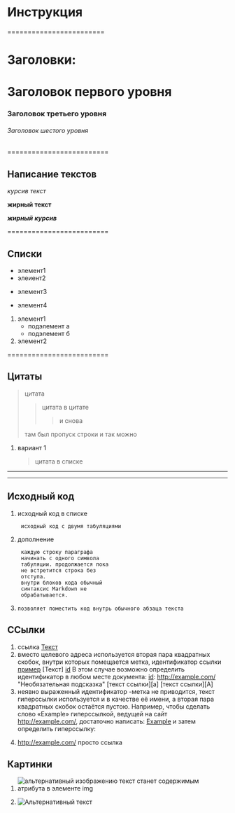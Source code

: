 # Инструкция

========================

#  Заголовки:

#  Заголовок первого уровня

### Заголовок третьего уровня

###### Заголовок шестого уровня
=========================

## Написание текстов

*курсив*  _текст_ 

**жирный** __текст__ 

***жирный*** ___курсив___ 

=========================

## Списки
* элемент1
* элеиент2
- элемент3
+ элемент4

1. элемент1
    * подэлемент а
    * подэлемент б
2. элемент2 

=========================
## Цитаты

>цитата 
>>цитата в цитате
>>>и снова 
>
>там был пропуск строки
и так можно

1. вариант 1 
    >цитата в списке

***
---
## Исходный код

1. исходный код в списке

        исходный код с двумя табуляциями 
        
2. дополнение

        каждую строку параграфа
        начинать с одного символа
        табуляции. продолжается пока
        не встретится строка без 
        отступа.  
        внутри блоков кода обычный 
        синтаксис Markdown не 
        обрабатывается.

3.  `позволяет поместить код внутрь обычного абзаца текста`

## ССылки        

1. ссылка
    [Текст](https://vk.com/feed/ "всплывающая необязательная подсказка")
2. вместо целевого адреса       используется вторая пара квадратных скобок, внутри которых помещается метка, идентификатор ссылки   
    [пример][id]
    [Текст] [id]
В этом случае возможно определить идентификатор в любом месте документа:
    [id]: http://example.com/ "Необязательная подсказка" 
    [текст ссылки][a]
    [текст ссылки][A] 
3. неявно выраженный идентификатор -метка не приводится, текст гиперссылки используется и в качестве её имени, а вторая пара квадратных скобок остаётся пустою. Например, чтобы сделать слово «Example» гиперссылкой, ведущей на сайт http://example.com/, достаточно написать:
    [Example][] 
и затем определить гиперссылку:

[Example]: http://example.com/ 

4. <http://example.com/> просто ссылка

## Картинки

1. ![альтернативный изображению текст станет содержимым атрибута в элементе img](https://sun9-48.userapi.com/impg/KdWCFheovNKk_xQ94-lMqqRihKLsSqXBVTRJ0w/RgXaxoYN32g.jpg?size=604x404&quality=96&sign=d4bfb444f9fa2d374c1a0b51a804257a&type=album "Необязательная подсказка")
2. ![Альтернативный текст][id]

    [id]: https://365psd.com/images/thumbs/bb1/flecha-arrow-52197.png "Необязательная подсказка"


